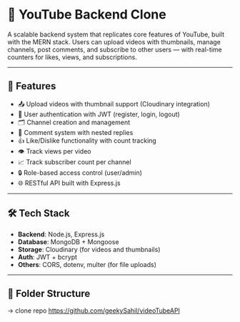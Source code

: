 # 🧰 YouTube Backend Clone

A scalable backend system that replicates core features of YouTube, built with the MERN stack. Users can upload videos with thumbnails, manage channels, post comments, and subscribe to other users — with real-time counters for likes, views, and subscriptions.

---

## 🚀 Features

- 📤 Upload videos with thumbnail support (Cloudinary integration)
- 👤 User authentication with JWT (register, login, logout)
- 🗂️ Channel creation and management
- 💬 Comment system with nested replies
- 👍 Like/Dislike functionality with count tracking
- 👁️ Track views per video
- 📈 Track subscriber count per channel
- 🔒 Role-based access control (user/admin)
- 🌐 RESTful API built with Express.js

---

## 🛠️ Tech Stack

- **Backend**: Node.js, Express.js
- **Database**: MongoDB + Mongoose
- **Storage**: Cloudinary (for videos and thumbnails)
- **Auth**: JWT + bcrypt
- **Others**: CORS, dotenv, multer (for file uploads)

---

## 📁 Folder Structure

-> clone repo https://github.com/geekySahil/videoTubeAPI
 
 
